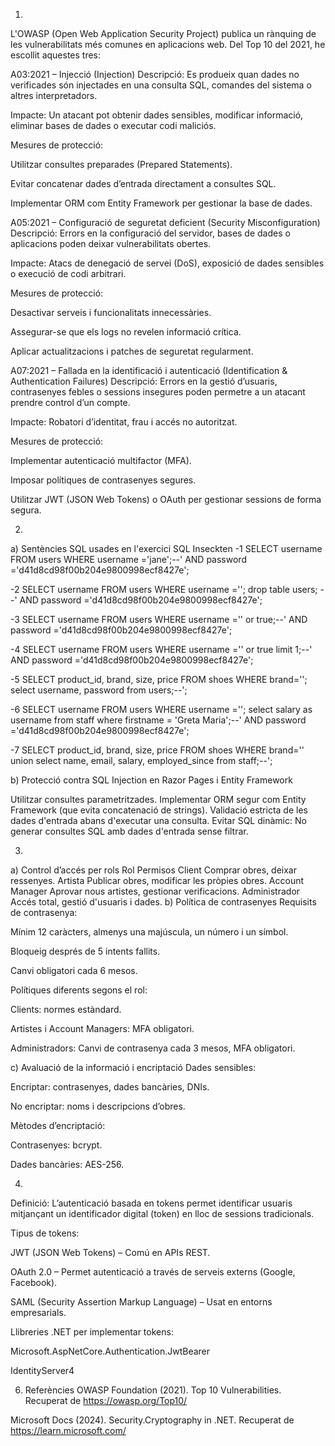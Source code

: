 1.
L'OWASP (Open Web Application Security Project) publica un rànquing de les vulnerabilitats més comunes en aplicacions web. Del Top 10 del 2021, he escollit aquestes tres:

A03:2021 – Injecció (Injection)
Descripció: Es produeix quan dades no verificades són injectades en una consulta SQL, comandes del sistema o altres interpretadors.

Impacte: Un atacant pot obtenir dades sensibles, modificar informació, eliminar bases de dades o executar codi maliciós.

Mesures de protecció:

Utilitzar consultes preparades (Prepared Statements).

Evitar concatenar dades d’entrada directament a consultes SQL.

Implementar ORM com Entity Framework per gestionar la base de dades.

A05:2021 – Configuració de seguretat deficient (Security Misconfiguration)
Descripció: Errors en la configuració del servidor, bases de dades o aplicacions poden deixar vulnerabilitats obertes.

Impacte: Atacs de denegació de servei (DoS), exposició de dades sensibles o execució de codi arbitrari.

Mesures de protecció:

Desactivar serveis i funcionalitats innecessàries.

Assegurar-se que els logs no revelen informació crítica.

Aplicar actualitzacions i patches de seguretat regularment.

A07:2021 – Fallada en la identificació i autenticació (Identification & Authentication Failures)
Descripció: Errors en la gestió d’usuaris, contrasenyes febles o sessions insegures poden permetre a un atacant prendre control d’un compte.

Impacte: Robatori d’identitat, frau i accés no autoritzat.

Mesures de protecció:

Implementar autenticació multifactor (MFA).

Imposar polítiques de contrasenyes segures.

Utilitzar JWT (JSON Web Tokens) o OAuth per gestionar sessions de forma segura.

2.
a) Sentències SQL usades en l'exercici SQL Inseckten
-1
SELECT username 
FROM users 
WHERE username ='jane';--' AND password ='d41d8cd98f00b204e9800998ecf8427e';

-2
SELECT username 
FROM users 
WHERE username =''; drop table users; --' AND password ='d41d8cd98f00b204e9800998ecf8427e';

-3
SELECT username 
FROM users 
WHERE username ='' or true;--' AND password ='d41d8cd98f00b204e9800998ecf8427e';

-4
SELECT username 
FROM users 
WHERE username ='' or true limit 1;--' AND password ='d41d8cd98f00b204e9800998ecf8427e';

-5
SELECT product_id, brand, size, price 
FROM shoes 
WHERE brand=''; select username, password from users;--';

-6
SELECT username 
FROM users 
WHERE username =''; select salary as username from staff where firstname = 'Greta Maria';--' AND password ='d41d8cd98f00b204e9800998ecf8427e';

-7
SELECT product_id, brand, size, price 
FROM shoes 
WHERE brand='' union select name, email, salary, employed_since from staff;--';

b) Protecció contra SQL Injection en Razor Pages i Entity Framework

Utilitzar consultes parametritzades.
Implementar ORM segur com Entity Framework (que evita concatenació de strings).
Validació estricta de les dades d'entrada abans d'executar una consulta.
Evitar SQL dinàmic: No generar consultes SQL amb dades d'entrada sense filtrar.

3.
a) Control d’accés per rols
Rol	Permisos
Client	Comprar obres, deixar ressenyes.
Artista	Publicar obres, modificar les pròpies obres.
Account Manager	Aprovar nous artistes, gestionar verificacions.
Administrador	Accés total, gestió d'usuaris i dades.
b) Política de contrasenyes
Requisits de contrasenya:

Mínim 12 caràcters, almenys una majúscula, un número i un símbol.

Bloqueig després de 5 intents fallits.

Canvi obligatori cada 6 mesos.

Polítiques diferents segons el rol:

Clients: normes estàndard.

Artistes i Account Managers: MFA obligatori.

Administradors: Canvi de contrasenya cada 3 mesos, MFA obligatori.

c) Avaluació de la informació i encriptació
Dades sensibles:

Encriptar: contrasenyes, dades bancàries, DNIs.

No encriptar: noms i descripcions d’obres.

Mètodes d’encriptació:

Contrasenyes: bcrypt.

Dades bancàries: AES-256.

4.
Definició: L’autenticació basada en tokens permet identificar usuaris mitjançant un identificador digital (token) en lloc de sessions tradicionals.

Tipus de tokens:

JWT (JSON Web Tokens) – Comú en APIs REST.

OAuth 2.0 – Permet autenticació a través de serveis externs (Google, Facebook).

SAML (Security Assertion Markup Language) – Usat en entorns empresarials.

Llibreries .NET per implementar tokens:

Microsoft.AspNetCore.Authentication.JwtBearer

IdentityServer4

6. Referències
OWASP Foundation (2021). Top 10 Vulnerabilities. Recuperat de https://owasp.org/Top10/

Microsoft Docs (2024). Security.Cryptography in .NET. Recuperat de https://learn.microsoft.com/

